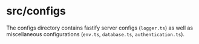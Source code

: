 # src/configs

The configs directory contains fastify server configs (`logger.ts`) as well as miscellaneous configurations (`env.ts`, `database.ts`, `authentication.ts`).
